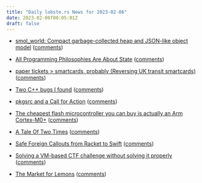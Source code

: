 ```yaml
---
title: "Daily lobste.rs News for 2023-02-06"
date: 2023-02-06T00:05:01Z
draft: false
---
```






- [smol_world: Compact garbage-collected heap and JSON-like object model](https://github.com/snej/smol_world)
  ([comments](https://lobste.rs/s/jexsmk/smol_world_compact_garbage_collected))



- [All Programming Philosophies Are About State](https://www.worldofbs.com/minimize-state/)
  ([comments](https://lobste.rs/s/aw4gp5/all_programming_philosophies_are_about))



- [paper tickets > smartcards, probably (Reversing UK transit smartcards)](https://lobi.to/talks/papertickets/)
  ([comments](https://lobste.rs/s/1pypcm/paper_tickets_smartcards_probably))



- [Two C++ bugs I found](https://ahelwer.ca/post/2023-02-04-cpp-bugs/)
  ([comments](https://lobste.rs/s/ziwtjk/two_c_bugs_i_found))



- [pkgsrc and a Call for Action](https://bentsukun.ch/posts/pkgsrc-agitprop/)
  ([comments](https://lobste.rs/s/zghanp/pkgsrc_call_for_action))



- [The cheapest flash microcontroller you can buy is actually an Arm Cortex-M0+](https://jaycarlson.net/2023/02/04/the-cheapest-flash-microcontroller-you-can-buy-is-actually-an-arm-cortex-m0/)
  ([comments](https://lobste.rs/s/adlwmj/cheapest_flash_microcontroller_you_can))



- [A Tale Of Two Times](https://portal.mozz.us/gemini/thrig.me/blog/2023/02/04/a-tale-of-two-times.gmi)
  ([comments](https://lobste.rs/s/oynr4x/tale_two_times))



- [Safe Foreign Callouts from Racket to Swift](https://defn.io/2023/02/04/racket-foreign-callouts-to-swift/)
  ([comments](https://lobste.rs/s/tabhhv/safe_foreign_callouts_from_racket_swift))



- [Solving a VM-based CTF challenge without solving it properly](https://gynvael.coldwind.pl/?lang=en&id=763)
  ([comments](https://lobste.rs/s/zjsul9/solving_vm_based_ctf_challenge_without))



- [The Market for Lemons](https://infrequently.org/2023/02/the-market-for-lemons/)
  ([comments](https://lobste.rs/s/kxqgvj/market_for_lemons))



